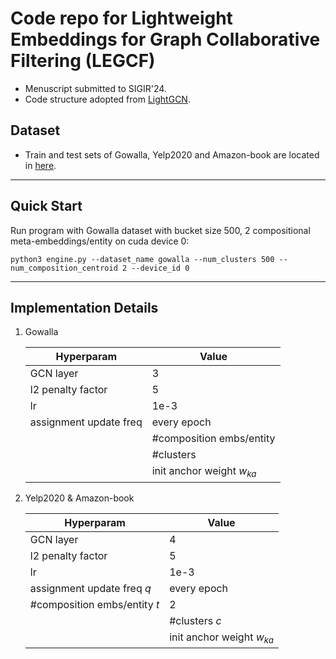 # Code repo for Lightweight Embeddings for Graph Collaborative Filtering (LEGCF)

- Menuscript submitted to SIGIR'24.
- Code structure adopted from [LightGCN](https://github.com/gusye1234/LightGCN-PyTorch).

## Dataset
- Train and test sets of Gowalla, Yelp2020 and Amazon-book are located in [here](./data).

---

## Quick Start

Run program with Gowalla dataset with bucket size 500, 2 compositional meta-embeddings/entity on cuda device 0:
```shell
python3 engine.py --dataset_name gowalla --num_clusters 500 --num_composition_centroid 2 --device_id 0
```


---

## Implementation Details

1. Gowalla

    | Hyperparam               | Value       |
    |--------------------------|-------------|
     | GCN layer                | 3           |
      | l2 penalty factor        | 5           |
     | lr                       | 1e-3        |
      | assignment update freq   | every epoch |
       | #composition embs/entity | 2           |
        | #clusters                | 500         | 
        | init anchor weight $w_{ka}$ | .9 |
2.  Yelp2020 & Amazon-book

    | Hyperparam                   | Value       |
    |------------------------------|-------------|
     | GCN layer                    | 4           |
      | l2 penalty factor            | 5           |
     | lr                           | 1e-3        |
      | assignment update freq  $q$  | every epoch |
       | #composition embs/entity $t$ | 2           |
        | #clusters            $c$     | 500         |
        | init anchor weight $w_{ka}$ | .9 |